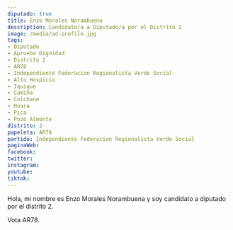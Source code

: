 ```yaml
---
diputado: true
title: Enzo Morales Norambuena
description: Candidato/a a Diputado/a por el Distrito 2
image: /media/ad-profile.jpg
tags:
- Diputado
- Apruebo Dignidad
- Distrito 2
- AR78
- Independiente Federacion Regionalista Verde Social
- Alto Hospicio
- Iquique
- Camiña
- Colchane
- Huara
- Pica
- Pozo Almonte
distrito: 2
papeleta: AR78
partido: Independiente Federacion Regionalista Verde Social
paginaWeb:
facebook:
twitter:
instagram:
youtube:
tiktok:
---
```

Hola, mi nombre es Enzo Morales Norambuena y soy candidato a diputado por el distrito 2.

Vota AR78.
